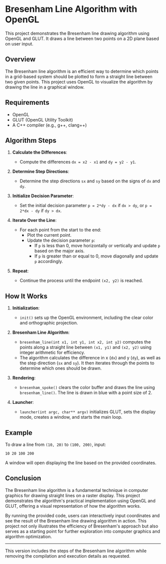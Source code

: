 # Bresenham Line Algorithm with OpenGL

This project demonstrates the Bresenham line drawing algorithm using OpenGL and GLUT. It draws a line between two points on a 2D plane based on user input.

## Overview

The Bresenham line algorithm is an efficient way to determine which points in a grid-based system should be plotted to form a straight line between two given points. This project uses OpenGL to visualize the algorithm by drawing the line in a graphical window.

## Requirements

- OpenGL
- GLUT (OpenGL Utility Toolkit)
- A C++ compiler (e.g., g++, clang++)

## Algorithm Steps

1. **Calculate the Differences**:
   - Compute the differences `dx = x2 - x1` and `dy = y2 - y1`.

2. **Determine Step Directions**:
   - Determine the step directions `sx` and `sy` based on the signs of `dx` and `dy`.

3. **Initialize Decision Parameter**:
   - Set the initial decision parameter `p = 2*dy - dx` if `dx > dy`, or `p = 2*dx - dy` if `dy > dx`.

4. **Iterate Over the Line**:
   - For each point from the start to the end:
     - Plot the current point.
     - Update the decision parameter `p`:
       - If `p` is less than 0, move horizontally or vertically and update `p` based on the major axis.
       - If `p` is greater than or equal to 0, move diagonally and update `p` accordingly.

5. **Repeat**:
   - Continue the process until the endpoint `(x2, y2)` is reached.

## How It Works

1. **Initialization**:
   - `init()` sets up the OpenGL environment, including the clear color and orthographic projection.

2. **Bresenham Line Algorithm**:
   - `bresenham_line(int x1, int y1, int x2, int y2)` computes the points along a straight line between `(x1, y1)` and `(x2, y2)` using integer arithmetic for efficiency.
   - The algorithm calculates the difference in x (`dx`) and y (`dy`), as well as the step direction (`sx` and `sy`). It then iterates through the points to determine which ones should be drawn.

3. **Rendering**:
   - `bresenham_spoke()` clears the color buffer and draws the line using `bresenham_line()`. The line is drawn in blue with a point size of 2.

4. **Launcher**:
   - `launcher(int argc, char** argv)` initializes GLUT, sets the display mode, creates a window, and starts the main loop.

## Example

To draw a line from `(10, 20)` to `(100, 200)`, input:
```
10 20 100 200
```

A window will open displaying the line based on the provided coordinates.

## Conclusion

The Bresenham line algorithm is a fundamental technique in computer graphics for drawing straight lines on a raster display. This project demonstrates the algorithm's practical implementation using OpenGL and GLUT, offering a visual representation of how the algorithm works.

By running the provided code, users can interactively input coordinates and see the result of the Bresenham line drawing algorithm in action. This project not only illustrates the efficiency of Bresenham's approach but also serves as a starting point for further exploration into computer graphics and algorithm optimization.

---

This version includes the steps of the Bresenham line algorithm while removing the compilation and execution details as requested.
